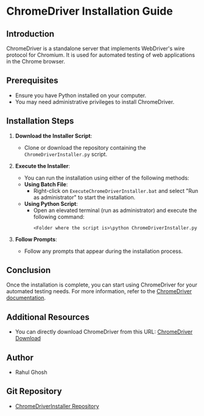 # ChromeDriver Installation Guide

## Introduction
ChromeDriver is a standalone server that implements WebDriver's wire protocol for Chromium. It is used for automated testing of web applications in the Chrome browser.

## Prerequisites
- Ensure you have Python installed on your computer.
- You may need administrative privileges to install ChromeDriver.

## Installation Steps
1. **Download the Installer Script**:
   - Clone or download the repository containing the `ChromeDriverInstaller.py` script.

2. **Execute the Installer**:
   - You can run the installation using either of the following methods:
   - **Using Batch File**:
     - Right-click on `ExecuteChromeDriverInstaller.bat` and select "Run as administrator" to start the installation.
   - **Using Python Script**:
     - Open an elevated terminal (run as administrator) and execute the following command:
       ```
       <Folder where the script is>\python ChromeDriverInstaller.py
       ```

3. **Follow Prompts**:
   - Follow any prompts that appear during the installation process.

## Conclusion
Once the installation is complete, you can start using ChromeDriver for your automated testing needs. For more information, refer to the [ChromeDriver documentation](https://chromedriver.chromium.org/).

## Additional Resources
- You can directly download ChromeDriver from this URL: [ChromeDriver Download](https://googlechromelabs.github.io/chrome-for-testing/)

## Author
- Rahul Ghosh

## Git Repository
- [ChromeDriverInstaller Repository](https://github.com/otakurg/ChromeDriverInstaller.git)
